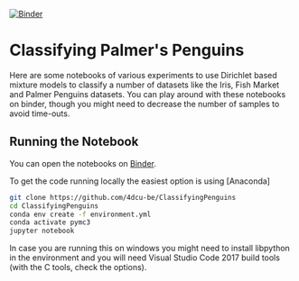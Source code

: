 [![Binder](https://mybinder.org/badge_logo.svg)](https://mybinder.org/v2/gh/4dcu-be/ClassifyingPenguins/HEAD)

# Classifying Palmer's Penguins

Here are some notebooks of various experiments to use Dirichlet based mixture models to classify a number of datasets like the Iris, Fish Market and Palmer Penguins datasets. You can play around with these notebooks on binder, though you might need to decrease the number of samples to avoid time-outs.

## Running the Notebook

You can open the notebooks on [Binder](https://mybinder.org/v2/gh/4dcu-be/ClassifyingPenguins/HEAD).

To get the code running locally the easiest option is using [Anaconda]

```bash
git clone https://github.com/4dcu-be/ClassifyingPenguins
cd ClassifyingPenguins
conda env create -f environment.yml
conda activate pymc3
jupyter notebook
```

In case you are running this on windows you might need to install libpython in the environment and you will need Visual Studio Code 2017 build tools (with the C tools, check the options).

